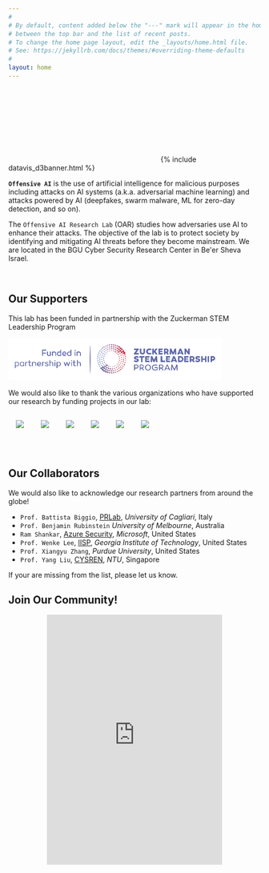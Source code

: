 ```yaml
---
#
# By default, content added below the "---" mark will appear in the home page
# between the top bar and the list of recent posts.
# To change the home page layout, edit the _layouts/home.html file.
# See: https://jekyllrb.com/docs/themes/#overriding-theme-defaults
#
layout: home
---
```


<svg id="d3banner"></svg>
{% include datavis_d3banner.html %}



**`Offensive AI`** is the use of artificial intelligence for malicious purposes including attacks on AI systems (a.k.a. adversarial machine learning) and attacks powered by AI (deepfakes, swarm malware, ML for zero-day detection, and so on).

The `Offensive AI Research Lab` (OAR) studies how adversaries use AI to enhance their attacks. The objective of the lab is to protect society by identifying and mitigating AI threats before they become mainstream. We are located in the BGU Cyber Security Research Center in Be'er Sheva Israel.

<p>&nbsp;</p>

## Our Supporters

This lab has been funded in partnership with the Zuckerman STEM Leadership Program

![image tooltip here](/assets/logos/zuckerman.png)

We would also like to thank the various organizations who have supported our research by funding projects in our lab:



<p float="left">
  <img src="{{site.baseurl}}/assets/logos/H2020.png" width="200" style="margin: 15px;" />
  <img src="{{site.baseurl}}/assets/logos/DoE.png" width="200" style="margin: 15px;" />
  <img src="{{site.baseurl}}/assets/logos/MoE.png" width="200" style="margin: 15px;" />
  <img src="{{site.baseurl}}/assets/logos/IIA.png" width="200" style="margin: 15px;" />
  <img src="{{site.baseurl}}/assets/logos/bird.png" width="200" style="margin: 15px;" />
   <img src="{{site.baseurl}}/assets/logos/CyberDir.png" width="200" style="margin: 15px;" />
</p>

<p>&nbsp;</p>

## Our Collaborators

We would also like to acknowledge our research partners from around the globe!

- `Prof. Battista Biggio`, [PRLab](https://pralab.diee.unica.it/en), *University of Cagliari*, Italy
- `Prof. Benjamin Rubinstein` *University of Melbourne*, Australia
- `Ram Shankar`, [Azure Security](https://cyber.harvard.edu/people/ram-shankar-siva-kumar), *Microsoft*, United States
- `Prof. Wenke Lee`, [IISP](https://cyber.gatech.edu/), *Georgia Institute of Technology*, United States
- `Prof. Xiangyu Zhang`, *Purdue University*, United States
- `Prof. Yang Liu`, [CYSREN](https://www.ntu.edu.sg/cysren), *NTU*, Singapore

If your are missing from the list, please let us know.



## Join Our Community!



<p align="center"><iframe src="https://discord.com/widget?id=1013392970290045011&theme=dark" width="350" height="500" allowtransparency="true" frameborder="0" sandbox="allow-popups allow-popups-to-escape-sandbox allow-same-origin allow-scripts"></iframe></p>
